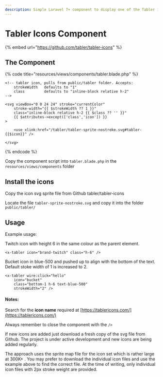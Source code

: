 ```yaml
---
description: Simple Laravel 7+ component to display one of the Tabler icon set
---
```


# Tabler Icons Component



{% embed url="https://github.com/tabler/tabler-icons" %}

## The Component

{% code title="resources/views/components/tabler.blade.php" %}
```markup
<!-- tabler icon, pulls from public/tabler folder. Accepts:
    strokeWidth   defaults to "1"
    class         defaults to "inline-block relative h-2"
-->

<svg viewBox="0 0 24 24" stroke="currentColor" 
    stroke-width="{{ $strokeWidth ?? 1 }}" 
    class="inline-block relative h-2 {{ $class ?? '' }}" 
    {{ $attributes->except(['class','icon']) }} 
>
    
    <use xlink:href="/tabler/tabler-sprite-nostroke.svg#tabler-{{$icon}}" />

</svg>
```
{% endcode %}

Copy the component script into `tabler.blade.php` in the `resources/views/components` folder

## Install the icons

Copy the icon svg sprite file from Github tabler/tabler-icons

Locate the file `tabler-sprite-nostroke.svg` and copy it into the folder  `public/tabler/`

## Usage

Example usage:

Twitch icon with height 6 in the same colour as the parent element.

```markup
<x-tabler icon="brand-twitch" class="h-6" />
```

Bucket icon in blue-500 and pushed up to align with the bottom of the text. Default stoke width of 1 is increased to 2.

```markup
<x-tabler wire:click="hello" 
    icon="bucket" 
    class="bottom-1 h-6 text-blue-500" 
    strokeWidth="2" />
```

#### Notes:

Search for the **icon name** required at [https://tablericons.com/](https://tablericons.com/)

Always remember to close the component with the `/>`&#x20;

If new icons are added just download a fresh copy of the svg file from Github. The project is under active development and new icons are being added regularly.

The approach uses the sprite map file for the icon set which is rather large at 300K+ . You may prefer to download the individual icon files and use the example above to find the correct file. At the time of writing, only individual icon files with 2px stroke weight are provided.



